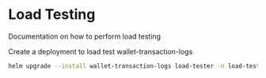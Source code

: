 # Load Testing

Documentation on how to perform load testing

Create a deployment to load test wallet-transaction-logs

```bash
helm upgrade --install wallet-transaction-logs load-tester -n load-test
```
